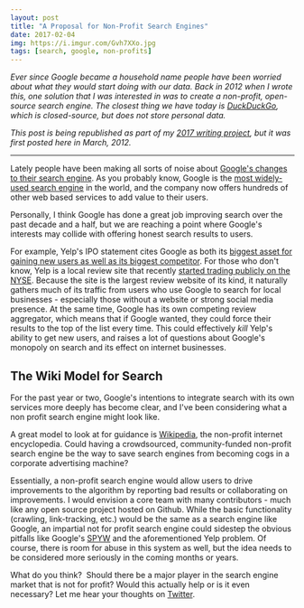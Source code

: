 ```yaml
---
layout: post
title: "A Proposal for Non-Profit Search Engines"
date: 2017-02-04
img: https://i.imgur.com/Gvh7XXo.jpg
tags: [search, google, non-profits]
---
```

*Ever since Google became a household name people have been worried about what they would start doing with our data. Back in 2012 when I wrote this, one solution that I was interested in was to create a non-profit, open-source search engine. The closest thing we have today is [DuckDuckGo](https://duckduckgo.com/), which is closed-source, but does not store personal data.*

*This post is being republished as part of my [2017 writing project](https://www.karllhughes.com/posts/2017-writing-goal), but it was first posted here in March, 2012.*

-----

Lately people have been making all sorts of noise about [Google's changes to their search engine](https://www.cnet.com/news/consumer-group-files-ftc-complaint-against-google/). As you probably know, Google is the [most widely-used search engine](http://www.comscore.com/Press_Events/Press_Releases/2012/2/comScore_Releases_January_2012_U.S._Search_Engine_Rankings) in the world, and the company now offers hundreds of other web based services to add value to their users.

Personally, I think Google has done a great job improving search over the past decade and a half, but we are reaching a point where Google's interests may collide with offering honest search results to users.

For example, Yelp's IPO statement cites Google as both its [biggest asset for gaining new users as well as its biggest competitor](http://seekingalpha.com/article/399831-yelp-has-a-google-problem). For those who don't know, Yelp is a local review site that recently [started trading publicly on the NYSE](https://www.google.com/finance?client=ob&q=NYSE:YELP). Because the site is the largest review website of its kind, it naturally gathers much of its traffic from users who use Google to search for local businesses - especially those without a website or strong social media presence. At the same time, Google has its own competing review aggregator, which means that if Google wanted, they could force their results to the top of the list every time. This could effectively _kill_ Yelp's ability to get new users, and raises a lot of questions about Google's monopoly on search and its effect on internet businesses. 

## The Wiki Model for Search

For the past year or two, Google's intentions to integrate search with its own services more deeply has become clear, and I've been considering what a non profit search engine might look like.

A great model to look at for guidance is [Wikipedia](http://www.wikipedia.org/), the non-profit internet encyclopedia. Could having a crowdsourced, community-funded non-profit search engine be the way to save search engines from becoming cogs in a corporate advertising machine?

Essentially, a non-profit search engine would allow users to drive improvements to the algorithm by reporting bad results or collaborating on improvements. I would envision a core team with many contributors - much like any open source project hosted on Github. While the basic functionality (crawling, link-tracking, etc.) would be the same as a search engine like Google, an impartial not for profit search engine could sidestep the obvious pitfalls like Google's [SPYW](http://searchengineland.com/googles-results-get-more-personal-with-search-plus-your-world-107285) and the aforementioned Yelp problem. Of course, there is room for abuse in this system as well, but the idea needs to be considered more seriously in the coming months or years.

What do you think?  Should there be a major player in the search engine market that is not for profit? Would this actually help or is it even necessary? Let me hear your thoughts on [Twitter](https://twitter.com/KarlLHughes).
